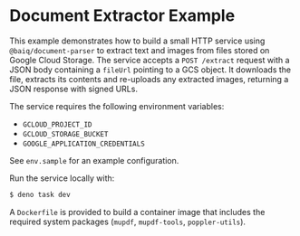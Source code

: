 # Document Extractor Example

This example demonstrates how to build a small HTTP service using
`@baiq/document-parser` to extract text and images from files stored on Google
Cloud Storage. The service accepts a `POST /extract` request with a JSON body
containing a `fileUrl` pointing to a GCS object. It downloads the file, extracts
its contents and re-uploads any extracted images, returning a JSON response with
signed URLs.

The service requires the following environment variables:

- `GCLOUD_PROJECT_ID`
- `GCLOUD_STORAGE_BUCKET`
- `GOOGLE_APPLICATION_CREDENTIALS`

See `env.sample` for an example configuration.

Run the service locally with:

```bash
$ deno task dev
```

A `Dockerfile` is provided to build a container image that includes the required
system packages (`mupdf`, `mupdf-tools`, `poppler-utils`).
